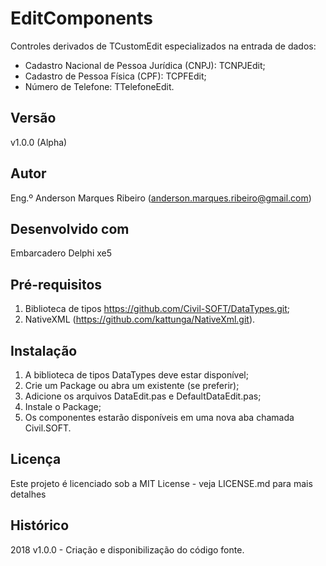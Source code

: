 # EditComponents

Controles derivados de TCustomEdit especializados na entrada de dados:
* Cadastro Nacional de Pessoa Jurídica (CNPJ): TCNPJEdit;
* Cadastro de Pessoa Física (CPF): TCPFEdit;
* Número de Telefone: TTelefoneEdit.

## Versão

v1.0.0 (Alpha)

## Autor

Eng.º Anderson Marques Ribeiro (anderson.marques.ribeiro@gmail.com)

## Desenvolvido com

Embarcadero Delphi xe5

## Pré-requisitos

1. Biblioteca de tipos https://github.com/Civil-SOFT/DataTypes.git;
2. NativeXML (https://github.com/kattunga/NativeXml.git).

## Instalação

1. A biblioteca de tipos DataTypes deve estar disponível;
2. Crie um Package ou abra um existente (se preferir);
3. Adicione os arquivos DataEdit.pas e DefaultDataEdit.pas;
4. Instale o Package;
5. Os componentes estarão disponíveis em uma nova aba chamada Civil.SOFT.

## Licença

Este projeto é licenciado sob a MIT License - veja LICENSE.md para mais detalhes

## Histórico

2018
v1.0.0 - Criação e disponibilização do código fonte.
